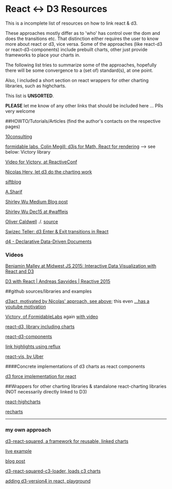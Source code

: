 # React <-> D3 Resources

This is a incomplete list of resources on how to link react & d3.

These approaches mostly differ as to 'who' has control over the dom and does the transitions etc. 
That distinction either requires the user to know more about react or d3, vice versa. Some of the approaches (like react-d3 or react-d3-components) include prebuilt charts, other just provide frameworks to place your charts in.

The following list tries to summarize some of the approaches, hopefully there will be some convergence to a (set of) standard(s), at one point.

Also, I included a short section on react wrappers for other charting libraries, such as highcharts.

This list is **UNSORTED**.

**PLEASE** let me know of any other links that should be included here ... PRs very welcome

##HOWTO/Tutorials/Articles
(find the author's contacts on the respective pages)

[10consulting](http://10consulting.com/2014/02/19/d3-plus-reactjs-for-charting/)

[formidable labs, Colin Megill: d3js for Math, React for rendering](http://formidablelabs.com/blog/2015/05/21/react-d3-layouts/)
--> see below: Victory library

[Video for Victory, at ReactiveConf](https://www.youtube.com/watch?v=n8TwLWsR40Y)

[Nicolas Hery, let d3 do the charting work](http://nicolashery.com/integrating-d3js-visualizations-in-a-react-app/)

[siftblog](http://blog.siftscience.com/blog/2015/4/6/d-threeact-how-sift-science-made-d3-react-besties)

[A.Sharif](http://busypeoples.github.io/post/d3-with-react-js/)

[Shirley Wu Medium Blog post](https://medium.com/@sxywu/on-d3-react-and-a-little-bit-of-flux-88a226f328f3)

[Shirley Wu Dec15 at #wafflejs](http://slides.com/shirleywu/deck#/)

[Oliver Caldwell](http://oli.me.uk/2015/09/09/d3-within-react-the-right-way/)
./.
[source](https://github.com/Olical/react-faux-dom)

[Swizec Teller: d3 Enter & Exit transitions in React](https://github.com/Swizec/react-d3-enter-exit-transitions)

[d4 - Declarative Data-Driven Documents](https://github.com/joelburget/d4)

### Videos
[Benjamin Malley at Midwest JS 2015: Interactive Data Visualization with React and D3](https://www.youtube.com/watch?v=nBwm48eM1iY)

[D3 with React | Andreas Savvides | Reactive 2015](https://www.youtube.com/watch?v=NFTWq10bYcs)

##github sources/libraries and examples

[d3act, motivated by Nicolas' approach, see above](https://github.com/AnSavvides/d3act); this even [...has a youtube motivation](https://www.youtube.com/watch?v=6Pbf0n85HH8)

[Victory, of FormidableLabs](https://github.com/FormidableLabs/victory) again [with video](https://www.youtube.com/watch?v=n8TwLWsR40Y)

[react-d3, library including charts](https://github.com/esbullington/react-d3)

[react-d3-components](https://github.com/codesuki/react-d3-components)

[link highlights using reflux](https://github.com/pbeshai/linked-highlighting-react-d3-reflux)

[react-vis, by Uber](https://github.com/uber/react-vis)

####Concrete implementations of d3 charts as react components

[d3 force implementation for react](https://github.com/uber/react-vis-force)

##Wrappers for other charting libraries & standalone react-charting libraries (NOT necessarily directly linked to D3)

[react-highcharts](https://github.com/kirjs/react-highcharts)

[recharts](http://recharts.org)

----------

### my own approach

[d3-react-squared, a framework for reusable, linked charts](https://github.com/bgrsquared/d3-react-squared)

[live example](http://bgrsquared.com/dogs/)

[blog post](https://medium.com/@ilikepiecharts/about-using-d3-react-squared-an-example-8cc5e5a6b58e#.lrnxtf7to)

[d3-react-squared-c3-loader, loads c3 charts](https://github.com/bgrsquared/d3-react-squared-c3-loader)

[adding d3-version4 in react, playground](https://medium.com/@ilikepiecharts/playing-with-d3-version-4-react-react-motion-3d04c6eb21c9#.a9v0sze5p)
